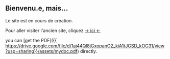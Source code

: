 ## Bienvenu.e, mais...

Le site est en cours de création.

Pour aller visiter l'ancien site, cliquez [-> ici <-](https://sites.google.com/view/cyril-sturtz/accueil?authuser=0)

you can [get the PDF]({{ https://drive.google.com/file/d/1aj44Ql8jGxopanO2_kiA1tJGSD_kOG31/view?usp=sharing}}/assets/mydoc.pdf) directly.
